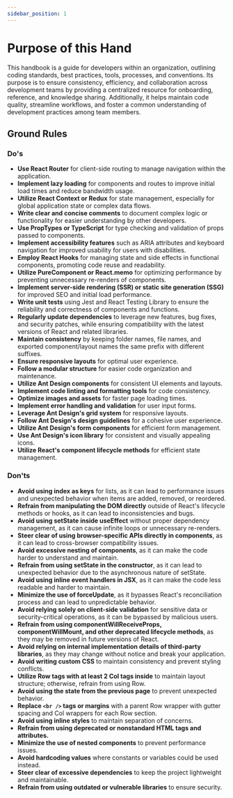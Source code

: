 ```yaml
---
sidebar_position: 1
---
```


# Purpose of this Hand

This handbook is a guide for developers within an organization, outlining coding standards, best practices, tools, processes, and conventions. Its purpose is to ensure consistency, efficiency, and collaboration across development teams by providing a centralized resource for onboarding, reference, and knowledge sharing. Additionally, it helps maintain code quality, streamline workflows, and foster a common understanding of development practices among team members.

## Ground Rules

### Do's

- **Use React Router** for client-side routing to manage navigation within the application.
- **Implement lazy loading** for components and routes to improve initial load times and reduce bandwidth usage.
- **Utilize React Context or Redux** for state management, especially for global application state or complex data flows.
- **Write clear and concise comments** to document complex logic or functionality for easier understanding by other developers.
- **Use PropTypes or TypeScript** for type checking and validation of props passed to components.
- **Implement accessibility features** such as ARIA attributes and keyboard navigation for improved usability for users with disabilities.
- **Employ React Hooks** for managing state and side effects in functional components, promoting code reuse and readability.
- **Utilize PureComponent or React.memo** for optimizing performance by preventing unnecessary re-renders of components.
- **Implement server-side rendering (SSR) or static site generation (SSG)** for improved SEO and initial load performance.
- **Write unit tests** using Jest and React Testing Library to ensure the reliability and correctness of components and functions.
- **Regularly update dependencies** to leverage new features, bug fixes, and security patches, while ensuring compatibility with the latest versions of React and related libraries.
- **Maintain consistency** by keeping folder names, file names, and exported component/layout names the same prefix with different suffixes.
- **Ensure responsive layouts** for optimal user experience.
- **Follow a modular structure** for easier code organization and maintenance.
- **Utilize Ant Design components** for consistent UI elements and layouts.
- **Implement code linting and formatting tools** for code consistency.
- **Optimize images and assets** for faster page loading times.
- **Implement error handling and validation** for user input forms.
- **Leverage Ant Design's grid system** for responsive layouts.
- **Follow Ant Design's design guidelines** for a cohesive user experience.
- **Utilize Ant Design's form components** for efficient form management.
- **Use Ant Design's icon library** for consistent and visually appealing icons.
- **Utilize React's component lifecycle methods** for efficient state management.

### Don'ts

- **Avoid using index as keys** for lists, as it can lead to performance issues and unexpected behavior when items are added, removed, or reordered.
- **Refrain from manipulating the DOM directly** outside of React's lifecycle methods or hooks, as it can lead to inconsistencies and bugs.
- **Avoid using setState inside useEffect** without proper dependency management, as it can cause infinite loops or unnecessary re-renders.
- **Steer clear of using browser-specific APIs directly in components**, as it can lead to cross-browser compatibility issues.
- **Avoid excessive nesting of components**, as it can make the code harder to understand and maintain.
- **Refrain from using setState in the constructor**, as it can lead to unexpected behavior due to the asynchronous nature of setState.
- **Avoid using inline event handlers in JSX**, as it can make the code less readable and harder to maintain.
- **Minimize the use of forceUpdate**, as it bypasses React's reconciliation process and can lead to unpredictable behavior.
- **Avoid relying solely on client-side validation** for sensitive data or security-critical operations, as it can be bypassed by malicious users.
- **Refrain from using componentWillReceiveProps, componentWillMount, and other deprecated lifecycle methods**, as they may be removed in future versions of React.
- **Avoid relying on internal implementation details of third-party libraries**, as they may change without notice and break your application.
- **Avoid writing custom CSS** to maintain consistency and prevent styling conflicts.
- **Utilize Row tags with at least 2 Col tags inside** to maintain layout structure; otherwise, refrain from using Row.
- **Avoid using the state from the previous page** to prevent unexpected behavior.
- **Replace `<br />` tags or margins** with a parent Row wrapper with gutter spacing and Col wrappers for each Row section.
- **Avoid using inline styles** to maintain separation of concerns.
- **Refrain from using deprecated or nonstandard HTML tags and attributes.**
- **Minimize the use of nested components** to prevent performance issues.
- **Avoid hardcoding values** where constants or variables could be used instead.
- **Steer clear of excessive dependencies** to keep the project lightweight and maintainable.
- **Refrain from using outdated or vulnerable libraries** to ensure security.
